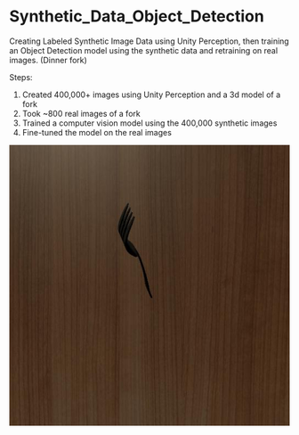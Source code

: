 # Synthetic_Data_Object_Detection
Creating Labeled Synthetic Image Data using Unity Perception, then training an Object Detection model using the synthetic data and retraining on real images. (Dinner fork)

Steps:
1. Created 400,000+ images using Unity Perception and a 3d model of a fork
2. Took ~800 real images of a fork
3. Trained a computer vision model using the 400,000 synthetic images
4. Fine-tuned the model on the real images

![synthetic fork image](https://github.com/Tylersuard/Synthetic_Data_Object_Detection/blob/main/synthetic_forks/rgb_11_png.rf.cf03e79e7300cfd1cc4b61300875c64d.jpg?raw=true)
